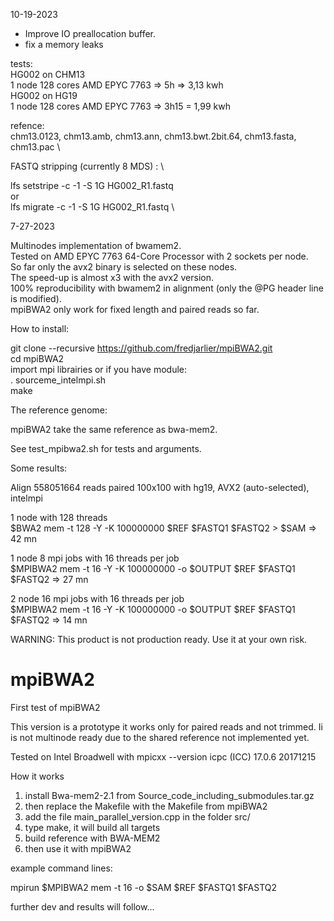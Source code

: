 10-19-2023

- Improve IO preallocation buffer.
- fix a memory leaks

tests:  
HG002 on CHM13 \
1 node 128 cores AMD EPYC 7763 => 5h => 3,13 kwh \
HG002 on HG19 \
1 node 128 cores  AMD EPYC 7763 => 3h15 = 1,99 kwh 


refence: \
chm13.0123, chm13.amb, chm13.ann, chm13.bwt.2bit.64, chm13.fasta, chm13.pac \


FASTQ stripping (currently 8 MDS) : \

lfs setstripe -c -1 -S 1G HG002_R1.fastq \
or \
lfs migrate -c -1 -S 1G HG002_R1.fastq \



7-27-2023

Multinodes implementation of bwamem2.\
Tested on AMD EPYC 7763 64-Core Processor with 2 sockets per node.\
So far only the avx2 binary is selected on these nodes.\
The speed-up is almost x3 with the avx2 version.\
100% reproducibility with bwamem2 in alignment (only the @PG header line is modified).\
mpiBWA2 only work for fixed length and paired reads so far.

How to install:

git clone --recursive https://github.com/fredjarlier/mpiBWA2.git \
cd mpiBWA2 \
import mpi librairies or if you have module: \
. sourceme_intelmpi.sh\
make

The reference genome:

mpiBWA2 take the same reference as bwa-mem2.

See test_mpibwa2.sh for tests and arguments.

Some results:

Align 558051664 reads paired 100x100 with hg19, AVX2 (auto-selected), intelmpi

1 node with 128 threads\
$BWA2 mem -t 128 -Y -K 100000000 $REF $FASTQ1 $FASTQ2 > $SAM => 42 mn

1 node 8 mpi jobs with 16 threads per job\
$MPIBWA2 mem -t 16 -Y -K 100000000 -o $OUTPUT $REF $FASTQ1 $FASTQ2 => 27 mn

2 node 16 mpi jobs with 16 threads per job\
$MPIBWA2 mem -t 16 -Y -K 100000000 -o $OUTPUT $REF $FASTQ1 $FASTQ2 => 14 mn


WARNING: This product is not production ready. Use it at your own risk. 


# mpiBWA2

First test of mpiBWA2

This version is a prototype it works only for paired reads and not trimmed. 
Ii is not multinode ready due to the shared reference not implemented yet.


Tested on Intel Broadwell 
with mpicxx --version
icpc (ICC) 17.0.6 20171215

How it works

1) install Bwa-mem2-2.1 from Source_code_including_submodules.tar.gz
2) then replace the Makefile with the Makefile from mpiBWA2
3) add the file main_parallel_version.cpp in the folder src/
4) type make, it will build all targets 
5) build reference with BWA-MEM2
6) then use it with mpiBWA2

example command lines:

mpirun $MPIBWA2 mem -t 16 -o $SAM $REF $FASTQ1 $FASTQ2

further dev and results will follow...
